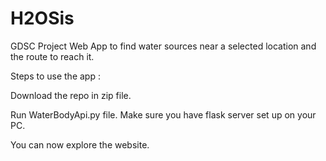 # H2OSis
GDSC Project
Web App to find water sources near a selected location and the route to reach it.

Steps to use the app :

Download the repo in zip file.

Run WaterBodyApi.py file. Make sure you have flask server set up on your PC.

You can now explore the website.
